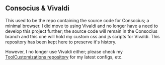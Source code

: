 ## Consocius & Vivaldi
This used to be the repo containing the source code for Consocius; a minimal browser. I did move to using Vivaldi and no longer have a need to develop this project further; the source code will remain in the Consocius branch and this one will hold my custom css and js scripts for Vivaldi. This repository has been kept here to preserve it's history.

However, I no longer use Vivaldi either; please check my [ToolCustomizations repository](https://github.com/Faeq-F/ToolCustomizations) for my latest configs, etc.
